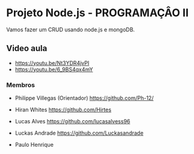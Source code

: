 # Projeto Node.js - PROGRAMAÇÂO II

Vamos fazer um CRUD usando node.js e mongoDB.

## Video aula
- https://youtu.be/Nt3YDR4jvPI
- https://youtu.be/6_9BS4qx4mY

### Membros

- Philippe Villegas (Orientador)
https://github.com/Ph-12/

- Hiran Whites
https://github.com/Hirtes

- Lucas Alves
https://github.com/lucasalvess96

- Luckas Andrade
https://github.com/Luckasandrade

- Paulo Henrique
